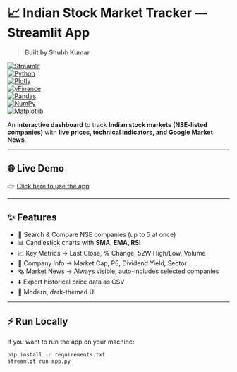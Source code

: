 # 📈 Indian Stock Market Tracker — Streamlit App  
> **Built by Shubh Kumar**  

[![Streamlit](https://img.shields.io/badge/Made%20With-Streamlit-FF4B4B?logo=streamlit&logoColor=white)](https://streamlit.io/)  
[![Python](https://img.shields.io/badge/Python-3.9+-3776AB?logo=python&logoColor=white)](https://www.python.org/)  
[![Plotly](https://img.shields.io/badge/Charts-Plotly-3DDC84?logo=plotly&logoColor=white)](https://plotly.com/python/)  
[![yFinance](https://img.shields.io/badge/Data-yFinance-003366?logo=yahoo&logoColor=white)](https://pypi.org/project/yfinance/)  
[![Pandas](https://img.shields.io/badge/Data-Pandas-150458?logo=pandas&logoColor=white)](https://pandas.pydata.org/)  
[![NumPy](https://img.shields.io/badge/Data-NumPy-013243?logo=numpy&logoColor=white)](https://numpy.org/)  
[![Matplotlib](https://img.shields.io/badge/Charts-Matplotlib-11557c?logo=python&logoColor=white)](https://matplotlib.org/)  

An **interactive dashboard** to track **Indian stock markets (NSE-listed companies)** with **live prices, technical indicators, and Google Market News**.  

---

## 🌐 Live Demo  
👉 [Click here to use the app](https://stocktracker-4xjzs4grfqbkvd8ucyms3x.streamlit.app/)  

---

## ✨ Features
- 🔎 Search & Compare NSE companies (up to 5 at once)  
- 📊 Candlestick charts with **SMA, EMA, RSI**  
- 📈 Key Metrics → Last Close, % Change, 52W High/Low, Volume  
- 🏢 Company Info → Market Cap, PE, Dividend Yield, Sector  
- 🗞 Market News → Always visible, auto-includes selected companies  
- ⬇️ Export historical price data as CSV  
- 🎨 Modern, dark-themed UI  

---

## ⚡ Run Locally
If you want to run the app on your machine:  
```bash
pip install -r requirements.txt
streamlit run app.py
